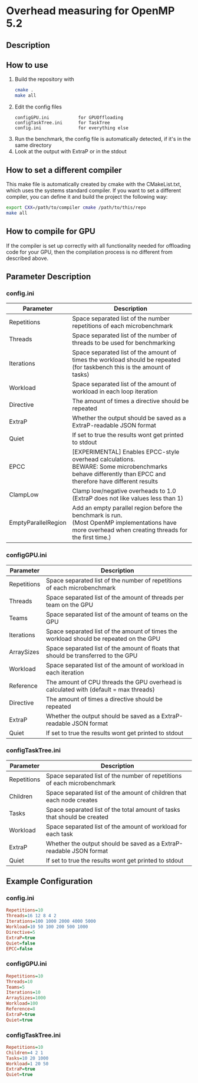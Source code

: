 # Overhead measuring for OpenMP 5.2

## Description

## How to use
1. Build the repository with 
    ```bash 
    cmake .
    make all
    ```
2. Edit the config files
    ```
    configGPU.ini           for GPUOffloading
    configTaskTree.ini      for TaskTree 
    config.ini              for everything else
    ```
3. Run the benchmark, the config file is automatically detected, if it's in the same directory
4. Look at the output with ExtraP or in the stdout

## How to set a different compiler
This make file is automatically created by cmake with the CMakeList.txt, which uses the systems standard compiler.
If you want to set a different compiler, you can define it and build the project the following way:

```bash
export CXX=/path/to/compiler cmake /path/to/this/repo
make all
```

## How to compile for GPU
If the compiler is set up correctly with all functionality needed for offloading code for your GPU, then the compilation process is no different from described above.

## Parameter Description
### config.ini
| Parameter       | Description                                                                                                                                                   |
|-----------------|---------------------------------------------------------------------------------------------------------------------------------------------------------------|
| Repetitions     | Space separated list of the number repetitions of each microbenchmark                                                                                         |
| Threads         | Space separated list of the number of threads to be used for benchmarking                                                                                     |
| Iterations      | Space separated list of the amount of times the workload should be repeated (for taskbench this is the amount of tasks)                                       |
| Workload        | Space separated list of the amount of workload in each loop iteration                                                                                         |
| Directive       | The amount of times a directive should be repeated                                                                                                            |
| ExtraP          | Whether the output should be saved as a ExtraP-readable JSON format                                                                                           |
| Quiet           | If set to true the results wont get printed to stdout                                                                                                         |
| EPCC            | [EXPERIMENTAL] Enables EPCC-style overhead calculations. <br/> BEWARE: Some microbenchmarks behave differently than EPCC and therefore have different results |
| ClampLow        | Clamp low/negative overheads to 1.0 (ExtraP does not like values less than 1)                                                                                 |
| EmptyParallelRegion | Add an empty parallel region before the benchmark is run. <br/>(Most OpenMP implementations have more overhead when creating threads for the first time.) |


### configGPU.ini
| Parameter   | Description                                                                             |
|-------------|-----------------------------------------------------------------------------------------|
| Repetitions | Space separated list of the number of repetitions of each microbenchmark                |
| Threads     | Space separated list of the amount of threads per team on the GPU                       |
| Teams       | Space separated list of the amount of teams on the GPU                                  |
| Iterations  | Space separated list of the amount of times the workload should be repeated  on the GPU |
| ArraySizes  | Space separated list of the amount of floats that should be transferred to the GPU      |
| Workload    | Space separated list of the amount of workload in each iteration                        |
| Reference   | The amount of CPU threads the GPU overhead is calculated with (default = max threads)   |
| Directive   | The amount of times a directive should be repeated                                      |
| ExtraP      | Whether the output should be saved as a ExtraP-readable JSON format                     |
| Quiet       | If set to true the results wont get printed to stdout                                   |
### configTaskTree.ini
| Parameter   | Description                                                              |
|-------------|--------------------------------------------------------------------------|
| Repetitions | Space separated list of the number of repetitions of each microbenchmark |
| Children    | Space separated list of the amount of children that each node creates    |
| Tasks       | Space separated list of the total amount of tasks that should be created |
| Workload    | Space separated list of the amount of workload for each task             |
| ExtraP      | Whether the output should be saved as a ExtraP-readable JSON format      |
| Quiet       | If set to true the results wont get printed to stdout                    |

## Example Configuration
### config.ini
```ini
Repetitions=10
Threads=16 12 8 4 2
Iterations=100 1000 2000 4000 5000
Workload=10 50 100 200 500 1000
Directive=5
ExtraP=true
Quiet=false
EPCC=false
```
### configGPU.ini
```ini
Repetitions=10
Threads=10
Teams=5
Iterations=10
ArraySizes=1000
Workload=100
Reference=8
ExtraP=true
Quiet=true
```
### configTaskTree.ini
```ini
Repetitions=10 
Children=4 2 1
Tasks=10 20 1000
Workload=1 20 50
ExtraP=true
Quiet=true
```

